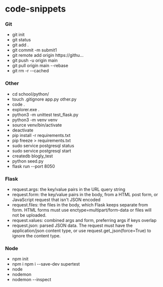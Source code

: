 # code-snippets

### Git
- git init
- git status
- git add .
- git commit -m submit1
- git remote add origin https://githu...
- git push -u origin main  
- git pull origin main --rebase  
- git rm -r --cached <folder>

### Other
- cd school/python/
- touch .gitignore app.py other.py
- code .
- explorer.exe .
- python3 -m unittest test_flask.py
- python3 -m venv venv
- source venv/bin/activate
- deactivate
- pip install -r requirements.txt
- pip freeze > requirements.txt
- sudo service postgresql status
- sudo service postgresql start
- createdb blogly_test
- python seed.py
- flask run --port 8050   

### Flask
- request.args: the key/value pairs in the URL query string
- request.form: the key/value pairs in the body, from a HTML post form, or JavaScript request that isn't JSON encoded
- request.files: the files in the body, which Flask keeps separate from form. HTML forms must use enctype=multipart/form-data or files will not be uploaded.
- request.values: combined args and form, preferring args if keys overlap
- request.json: parsed JSON data. The request must have the application/json content type, or use request.get_json(force=True) to ignore the content type.
  
### Node
- npm init
- npm i
  npm i --save-dev supertest
- node <file>
- nodemon <file>
- nodemon --inspect <file>
